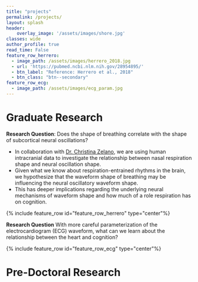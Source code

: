 ```yaml
---
title: "projects"
permalink: /projects/
layout: splash
header:
    overlay_image: '/assets/images/shore.jpg'
classes: wide
author_profile: true
read_time: False
feature_row_herrero:
  - image_path: /assets/images/herrero_2018.jpg
  - url: 'https://pubmed.ncbi.nlm.nih.gov/28954895/'
  - btn_label: "Reference: Herrero et al., 2018"
  - btn_class: "btn--secondary"
feature_row_ecg:
  - image_path: /assets/images/ecg_param.jpg
---
```


# Graduate Research

**Research Question**: Does the shape of breathing correlate with the shape of subcortical neural oscillations?

- In collaboration with [Dr. Christina Zelano](https://sites.northwestern.edu/zelano/), we are using human intracranial data to investigate the relationship between nasal respiration shape and neural oscillation shape.
- Given what we know about respiration-entrained rhythms in the brain, we hypothesize that the waveform shape of breathing may be influencing the neural oscillatory waveform shape. 
- This has deeper implications regarding the underlying neural mechanisms of waveform shape and how much of a role respiration has on cognition.

{% include feature_row id="feature_row_herrero" type="center"%}

**Research Question** With more careful parameterization of the electrocardiogram (ECG) waveform, what can we learn about the relationship between the heart and cognition?


{% include feature_row id="feature_row_ecg" type="center"%}

# Pre-Doctoral Research





